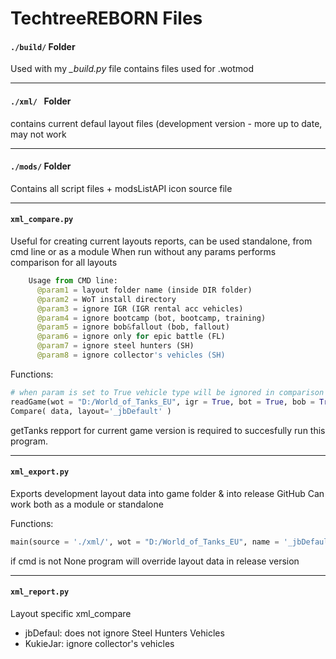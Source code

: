 # TechtreeREBORN Files

#### ``` ./build/ ``` Folder
Used with my *_build.py* file contains files used for .wotmod  

------

####  ``` ./xml/  ``` Folder
contains current defaul layout files (development version - more up to date, may not work

------

#### ``` ./mods/ ``` Folder
Contains all script files + modsListAPI icon source file

------

#### ``` xml_compare.py ```

Useful for creating current layouts reports, can be used standalone, from cmd line or as a module
When run without any params performs comparison for all layouts
```python
    Usage from CMD line:
      @param1 = layout folder name (inside DIR folder)
      @param2 = WoT install directory
      @param3 = ignore IGR (IGR rental acc vehicles)
      @param4 = ignore bootcamp (bot, bootcamp, training)
      @param5 = ignore bob&fallout (bob, fallout)
      @param6 = ignore only for epic battle (FL)
      @param7 = ignore steel hunters (SH)
      @param8 = ignore collector's vehicles (SH)
````

Functions:

```python 
# when param is set to True vehicle type will be ignored in comparison
readGame(wot = "D:/World_of_Tanks_EU", igr = True, bot = True, bob = True, fl = True, sh = False, collector = False):
Compare( data, layout='_jbDefault' )
```
getTanks repport for current game version is required to succesfully run this program.

------

#### ``` xml_export.py ``` 

Exports development layout data into game folder & into release GitHub
Can work both as a module or standalone

Functions:

```python
main(source = './xml/', wot = "D:/World_of_Tanks_EU", name = '_jbDefault', cmd = None):
```
if cmd is not None program will override layout data in release version

------

#### ``` xml_report.py ```

Layout specific xml_compare
- jbDefaul: does not ignore Steel Hunters Vehicles
- KukieJar: ignore collector's vehicles


